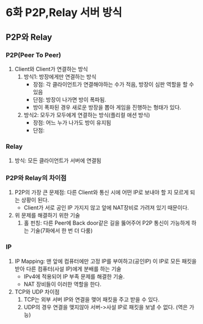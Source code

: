 # 6화 P2P,Relay 서버 방식
## P2P와 Relay
### P2P(Peer To Peer)
1. Client와 Client가 연결하는 방식
    1) 방식1: 방장에게만 연결하는 방식
        * 장점: 각 클라이언트가 연결해야하는 수가 적음, 방장이 심판 역할을 할 수 있음
        * 단점: 방장이 나가면 방이 폭파됨.
        * 방이 폭파된 경우 새로운 방장을 뽑아 게임을 진행하는 형태가 있다.
    3) 방식2: 모두가 모두에게 연결하는 방식(플리컬 애션 방식)
        * 장점: 어느 누가 나가도 방이 유지됨
        * 단점: 

### Relay
1. 방식: 모든 클라이언트가 서버에 연결됨

### P2P와 Relay의 차이점
1. P2P의 가장 큰 문제점: 다른 Client와 통신 시에 어떤 IP로 보내야 할 지 모르게 되는 상황이 된다.
    * Client가 서로 공인 IP 가지지 않고 앞에 NAT장비로 가려져 있기 때문이다. 
2. 위 문제를 해결하기 위한 기술
    1) 홀 펀칭: 다른 Peer에 Back door같은 길을 뚫어주어 P2P 통신이 가능하게 하는 기술(7화에서 한 번 더 다룸)

### IP
1. IP Mapping: 맨 앞에 컴퓨터에만 고정 IP를 부여하고(공인IP) 이 IP로 모든 패킷을 받아 다른 컴퓨터(사설 IP)에게 분배를 하는 기술
    * IPv4에 적용되어 IP 부족 문제를 해결한 기술.
    * NAT 장비들이 이러한 역할을 한다.
2. TCP와 UDP 차이점
    1) TCP는 외부 서버 IP와 연결을 맺어 패킷을 주고 받을 수 있다.
    2) UDP의 경우 연결을 맺지않아 서버->사설 IP로 패킷을 보낼 수 없다. (역은 가능)
